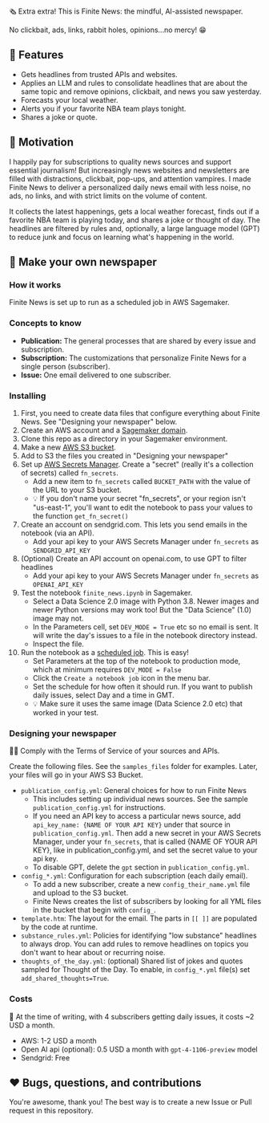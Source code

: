 🗞️ Extra extra! This is Finite News: the mindful, AI-assisted newspaper.   
  
No clickbait, ads, links, rabbit holes, opinions...no mercy! 😁
  
## 👀 Features
 - Gets headlines from trusted APIs and websites.
 - Applies an LLM and rules to consolidate headlines that are about the same topic and remove opinions, clickbait, and news you saw yesterday.
 - Forecasts your local weather.
 - Alerts you if your favorite NBA team plays tonight.
 - Shares a joke or quote.
  
## 🤔 Motivation
I happily pay for subscriptions to quality news sources and support essential journalism! But increasingly news websites and newsletters are filled with distractions, clickbait, pop-ups, and attention vampires. I made Finite News to deliver a personalized daily news email with less noise, no ads, no links, and with strict limits on the volume of content.
  
It collects the latest happenings, gets a local weather forecast, finds out if a favorite NBA team is playing today, and shares a joke or thought of day. The headlines are filtered by rules and, optionally, a large language model (GPT) to reduce junk and focus on learning what's happening in the world.
  
## 📰 Make your own newspaper
### How it works
Finite News is set up to run as a scheduled job in AWS Sagemaker.
  
### Concepts to know
- **Publication:** The general processes that are shared by every issue and subscription.
- **Subscription:** The customizations that personalize Finite News for a single person (subscriber).
- **Issue:** One email delivered to one subscriber.
  
### Installing
1. First, you need to create data files that configure everything about Finite News. See "Designing your newspaper" below.
2. Create an AWS account and a [Sagemaker domain](https://aws.amazon.com/pm/sagemaker).
3. Clone this repo as a directory in your Sagemaker environment.
4. Make a new [AWS S3 bucket](https://aws.amazon.com/s3/).
5. Add to S3 the files you created in "Designing your newspaper"
6. Set up [AWS Secrets Manager](https://aws.amazon.com/secrets-manager/). Create a "secret" (really it's a collection of secrets) called `fn_secrets`.
    - Add a new item to `fn_secrets` called `BUCKET_PATH` with the value of the URL to your S3 bucket.
    - 💡 If you don't name your secret "fn_secrets", or your region isn't "us-east-1", you'll want to edit the notebook to pass your values to the function `get_fn_secret()`
7. Create an account on sendgrid.com. This lets you send emails in the notebook (via an API).
    - Add your api key to your AWS Secrets Manager under `fn_secrets` as `SENDGRID_API_KEY`
8. (Optional) Create an API account on openai.com, to use GPT to filter headlines
    - Add your api key to your AWS Secrets Manager under `fn_secrets` as `OPENAI_API_KEY`
9. Test the notebook `finite_news.ipynb` in Sagemaker.
    - Select a Data Science 2.0 image with Python 3.8. Newer images and newer Python versions may work too! But the "Data Science" (1.0) image may not.
    - In the Parameters cell, set `DEV_MODE = True` etc so no email is sent. It will write the day's issues to a file in the notebook directory instead.
    - Inspect the file.
10. Run the notebook as a [scheduled job](https://docs.aws.amazon.com/sagemaker/latest/dg/create-notebook-auto-run-studio.html). This is easy!
    - Set Parameters at the top of the notebook to production mode, which at minimum requires `DEV_MODE = False`
    - Click the `Create a notebook job` icon in the menu bar.
    - Set the schedule for how often it should run. If you want to publish daily issues, select Day and a time in GMT.
    - 💡 Make sure it uses the same image (Data Science 2.0 etc) that worked in your test.
  
### Designing your newspaper
🚨🚨 Comply with the Terms of Service of your sources and APIs.  
  
Create the following files. See the `samples_files` folder for examples. Later, your files will go in your AWS S3 Bucket.
- `publication_config.yml`: General choices for how to run Finite News
    - This includes setting up individual news sources. See the sample `publication_config.yml` for instructions.
    - If you need an API key to access a particular news source, add `api_key_name: {NAME OF YOUR API KEY}` under that source in `publication_config.yml`. Then add a new secret in your AWS Secrets Manager, under your `fn_secrets`, that is called {NAME OF YOUR API KEY}, like in publication_config.yml, and set the secret value to your api key.
    - To disable GPT, delete the `gpt` section in `publication_config.yml`.
- `config_*.yml`: Configuration for each subscription (each daily email). 
    - To add a new subscriber, create a new `config_their_name.yml` file and upload to the S3 bucket. 
    - Finite News creates the list of subscribers by looking for all YML files in the bucket that begin with `config_`.
- `template.htm`: The layout for the email. The parts in `[[ ]]` are populated by the code at runtime.
- `substance_rules.yml`: Policies for identifying "low substance" headlines to always drop. You can add rules to remove headlines on topics you don't want to hear about or recurring noise. 
- `thoughts_of_the_day.yml`: (optional) Shared list of jokes and quotes sampled for Thought of the Day. To enable, in `config_*.yml` file(s) set `add_shared_thoughts=True`.
  
### Costs
💸 At the time of writing, with 4 subscribers getting daily issues, it costs ~2 USD a month.
- AWS: 1-2 USD a month
- Open AI api (optional): 0.5 USD a month with `gpt-4-1106-preview` model
- Sendgrid: Free
  
## ❤️ Bugs, questions, and contributions
You're awesome, thank you! The best way is to create a new Issue or Pull request in this repository.